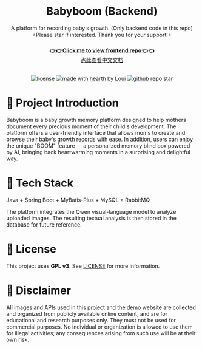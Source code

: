 <h1 align="center">
  Babyboom (Backend)
</h1>

<div align="center">
  A platform for recording baby‘s growth. (Only backend code in this repo)
  <br />
  ⭐Please star if interested. Thank you for your support!⭐
  <br />
  <br />
  <a href="https://github.com/chclt/babyboom-frontend"><strong>👉👉Click me to view frontend repo👈👈</strong></a>
  <br />
  <a href="./README.md">点此查看中文文档</a>
</div>

<div align="center">
<br />

[![license](https://img.shields.io/github/license/ThisIsLoui/mock-kuwo?style=flat-square)](LICENSE)
[![made with hearth by Loui](https://img.shields.io/badge/made%20with%20%E2%99%A5%20by-Loui-fce53f.svg?style=flat-square)](https://github.com/ThisIsLoui)
[![github repo star](https://img.shields.io/github/stars/ThisIsLoui/babyboom-backend)](https://github.com/ThisIsLoui)

</div>

# 🎉 Project Introduction
Babyboom is a baby growth memory platform designed to help mothers document every precious moment of their child's development. The platform offers a user-friendly interface that allows moms to create and browse their baby's growth records with ease. In addition, users can enjoy the unique "BOOM" feature — a personalized memory blind box powered by AI, bringing back heartwarming moments in a surprising and delightful way.

# 🚀 Tech Stack
Java + Spring Boot + MyBatis-Plus + MySQL + RabbitMQ

The platform integrates the Qwen visual-language model to analyze uploaded images. The resulting textual analysis is then stored in the database for future reference.
# 📖 License

This project uses **GPL v3**. See [LICENSE](/LICENSE) for more information.

# 📢 Disclaimer

All images and APIs used in this project and the demo website are collected and organized from publicly available online content, and are for educational and research purposes only. They must not be used for commercial purposes. No individual or organization is allowed to use them for illegal activities; any consequences arising from such use will be at their own risk.